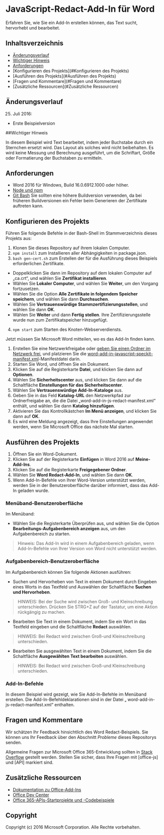 # JavaScript-Redact-Add-In für Word

Erfahren Sie, wie Sie ein Add-In erstellen können, das Text sucht, hervorhebt und bearbeitet.    

## Inhaltsverzeichnis
* [Änderungsverlauf](#Änderungsverlauf)
* [Wichtiger Hinweis](#wichtiger-hinweis)
* [Anforderungen](#Anforderungen)
* [Konfigurieren des Projekts](#Konfigurieren des Projekts)
* [Ausführen des Projekts](#Ausführen des Projekts)
* [Fragen und Kommentare](#Fragen und Kommentare)
* [Zusätzliche Ressourcen](#Zusätzliche Ressourcen)

## Änderungsverlauf

25. Juli 2016:
* Erste Beispielversion

##Wichtiger Hinweis

In diesem Beispiel wird Text bearbeitet, indem jeder Buchstabe durch ein Sternchen ersetzt wird.  Das Layout als solches wird nicht beibehalten.  Es wird keine Messung und Berechnung ausgeführt, um die Schriftart, Größe oder Formatierung der Buchstaben zu ermitteln.

## Anforderungen

* Word 2016 für Windows, Build 16.0.6912.1000 oder höher.
* [Node und npm](https://nodejs.org/en/)
* [Git Bash](https://git-scm.com/downloads) Sie sollten eine höhere Buildversion verwenden, da bei früheren Buildversionen ein Fehler beim Generieren der Zertifikate auftreten kann.

## Konfigurieren des Projekts

Führen Sie folgende Befehle in der Bash-Shell im Stammverzeichnis dieses Projekts aus:

1. Klonen Sie dieses Repository auf ihrem lokalen Computer.
2. ```npm install``` zum Installieren aller Abhängigkeiten in package.json.
3. ```bash gen-cert.sh``` zum Erstellen der für die Ausführung dieses Beispiels erforderlichen Zertifikate. 
* Doppelklicken Sie dann im Repository auf dem lokalen Computer auf „ca.crt“, und wählen Sie **Zertifikat installieren**. 
* Wählen Sie **Lokaler Computer**, und wählen Sie **Weiter**, um den Vorgang fortzusetzen. 
* Wählen Sie die Option **Alle Zertifikate in folgendem Speicher speichern**, und wählen Sie dann **Durchsuchen**.  
* Wählen Sie **Vertrauenswürdige Stammzertifizierungsstellen**, und wählen Sie dann **OK**. 
* Wählen Sie **Weiter** und dann **Fertig stellen**. Ihre Zertifizierungsstelle wurde nun zum Zertifikatspeicher hinzugefügt.
4. ```npm start``` zum Starten des Knoten-Webserverdiensts.

Jetzt müssen Sie Microsoft Word mitteilen, wo es das Add-In finden kann.

1. Erstellen Sie eine Netzwerkfreigabe oder [geben Sie einen Ordner im Netzwerk frei](https://technet.microsoft.com/de-de/library/cc770880.aspx), und platzieren Sie die [word-add-in-javascript-speckit-manifest.xml](word-add-in-javascript-speckit-manifest.xml)-Manifestdatei darin.
3. Starten Sie Word, und öffnen Sie ein Dokument.
4. Klicken Sie auf die Registerkarte **Datei**, und klicken Sie dann auf **Optionen**.
5. Wählen Sie **Sicherheitscenter** aus, und klicken Sie dann auf die Schaltfläche **Einstellungen für das Sicherheitscenter**.
6. Wählen Sie **Vertrauenswürdige Add-In-Kataloge** aus.
7. Geben Sie in das Feld **Katalog-URL** den Netzwerkpfad zur Ordnerfreigabe an, die die Datei „word-add-in-js-redact-manifest.xml“ enthält, und wählen Sie dann **Katalog hinzufügen**.
8. Aktivieren Sie das Kontrollkästchen **Im Menü anzeigen**, und klicken Sie dann auf **OK**.
9. Es wird eine Meldung angezeigt, dass Ihre Einstellungen angewendet werden, wenn Sie Microsoft Office das nächste Mal starten.

## Ausführen des Projekts

1. Öffnen Sie ein Word-Dokument.
2. Klicken Sie auf der Registerkarte **Einfügen** in Word 2016 auf **Meine-Add-Ins**.
3. Klicken Sie auf die Registerkarte **Freigegebener Ordner**.
4. Wählen Sie **Word Redact-Add-In**, und wählen Sie dann **OK**.
5. Wenn Add-In-Befehle von Ihrer Word-Version unterstützt werden, werden Sie in der Benutzeroberfläche darüber informiert, dass das Add-In geladen wurde.

### Menüband-Benutzeroberfläche

Im Menüband:
* Wählen Sie die Registerkarte Überprüfen aus, und wählen Sie die Option **Bearbeitungs-Aufgabenbereich anzeigen** aus, um den Aufgabenbereich zu starten.

 > Hinweis: Das Add-In wird in einem Aufgabenbereich geladen, wenn Add-In-Befehle von Ihrer Version von Word nicht unterstützt werden.

### Aufgabenbereich-Benutzeroberfläche

Im Aufgabenbereich können Sie folgende Aktionen ausführen:
* Suchen und Hervorheben von Text in einem Dokument durch Eingeben eines Worts in das Textfeld und Auswählen der Schaltfläche **Suchen und Hervorheben**.
  
> HINWEIS:  Bei der Suche wird zwischen Groß- und Kleinschreibung unterschieden.  Drücken Sie STRG+Z auf der Tastatur, um eine Aktion rückgängig zu machen.

* Bearbeiten Sie Text in einem Dokument, indem Sie ein Wort in das Textfeld eingeben und die Schaltfläche **Redact** auswählen.
  
> HINWEIS:  Bei Redact wird zwischen Groß-und Kleinschreibung unterschieden.   

* Bearbeiten Sie ausgewählten Text in einem Dokument, indem Sie die Schaltfläche **Ausgewählten Text bearbeiten** auswählen.
  
> HINWEIS:  Bei Redact wird zwischen Groß-und Kleinschreibung unterschieden.       
  
### Add-In-Befehle

In diesem Beispiel wird gezeigt, wie Sie Add-In-Befehle im Menüband erstellen. Die Add-In-Befehldeklarationen sind in der Datei „ word-add-in-js-redact-manifest.xml“ enthalten. 

## Fragen und Kommentare

Wir schätzen Ihr Feedback hinsichtlich des Word Redact-Beispiels. Sie können uns Ihr Feedback über den Abschnitt *Probleme* dieses Repositorys senden.

Allgemeine Fragen zur Microsoft Office 365-Entwicklung sollten in [Stack Overflow](http://stackoverflow.com/questions/tagged/office-js+API) gestellt werden. Stellen Sie sicher, dass Ihre Fragen mit [office-js] und [API] markiert sind.

## Zusätzliche Ressourcen

* [Dokumentation zu Office-Add-Ins](https://msdn.microsoft.com/de-de/library/office/jj220060.aspx)
* [Office Dev Center](http://dev.office.com/)
* [Office 365-APIs-Startprojekte und -Codebeispiele](http://msdn.microsoft.com/en-us/office/office365/howto/starter-projects-and-code-samples)

## Copyright
Copyright (c) 2016 Microsoft Corporation. Alle Rechte vorbehalten.


